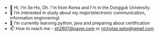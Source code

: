- 👋 Hi, I’m Se Ho, Oh. I'm from Korea and I'm in the Dongguk University.
- 👀 I’m interested in study about my major(electronic communication, information enginnering)
- 🌱 I’m currently learning python, java and preparing about certification
- 📫 How to reach me - sh2607@naver.com or nicholas.seho@gmail.com

<!---
seho0726/seho0726 is a ✨ special ✨ repository because its `README.md` (this file) appears on your GitHub profile.
You can click the Preview link to take a look at your changes.
--->

